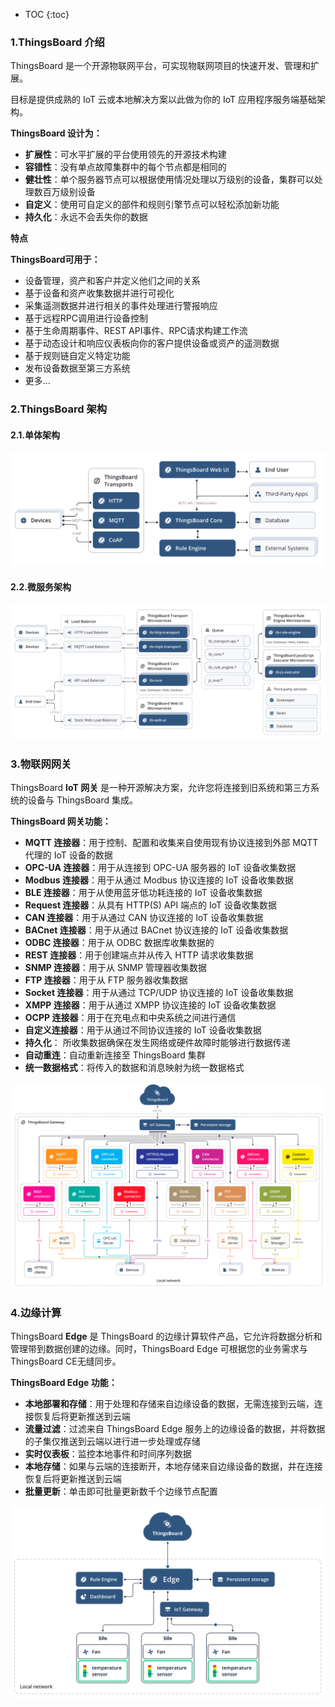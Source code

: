 * TOC
{:toc}



### 1.ThingsBoard 介绍

ThingsBoard 是一个开源物联网平台，可实现物联网项目的快速开发、管理和扩展。

目标是提供成熟的 IoT 云或本地解决方案以此做为你的 IoT 应用程序服务端基础架构。

**ThingsBoard 设计为：**

- **扩展性**：可水平扩展的平台使用领先的开源技术构建
- **容错性**：没有单点故障集群中的每个节点都是相同的
- **健壮性**：单个服务器节点可以根据使用情况处理以万级别的设备，集群可以处理数百万级别设备
- **自定义**：使用可自定义的部件和规则引擎节点可以轻松添加新功能
- **持久化**：永远不会丢失你的数据



**特点**

**ThingsBoard可用于：**

- 设备管理，资产和客户并定义他们之间的关系
- 基于设备和资产收集数据并进行可视化
- 采集遥测数据并进行相关的事件处理进行警报响应
- 基于远程RPC调用进行设备控制
- 基于生命周期事件、REST API事件、RPC请求构建工作流
- 基于动态设计和响应仪表板向你的客户提供设备或资产的遥测数据
- 基于规则链自定义特定功能
- 发布设备数据至第三方系统
- 更多…



### 2.ThingsBoard 架构

#### 2.1.单体架构

![](/images/iot/default/thingsboard-ce/tb-1.png)



#### 2.2.微服务架构

![](/images/iot/default/thingsboard-ce/tb-2.png)



### 3.物联网网关

ThingsBoard **IoT 网关** 是一种开源解决方案，允许您将连接到旧系统和第三方系统的设备与 ThingsBoard 集成。

**ThingsBoard 网关功能：**

- **MQTT 连接器**：用于控制、配置和收集来自使用现有协议连接到外部 MQTT 代理的 IoT 设备的数据
- **OPC-UA 连接器**：用于从连接到 OPC-UA 服务器的 IoT 设备收集数据
- **Modbus 连接器**：用于从通过 Modbus 协议连接的 IoT 设备收集数据
- **BLE 连接器**：用于从使用蓝牙低功耗连接的 IoT 设备收集数据
- **Request 连接器**：从具有 HTTP(S) API 端点的 IoT 设备收集数据
- **CAN 连接器**：用于从通过 CAN 协议连接的 IoT 设备收集数据
- **BACnet 连接器**：用于从通过 BACnet 协议连接的 IoT 设备收集数据
- **ODBC 连接器**：用于从 ODBC 数据库收集数据的
- **REST 连接器**：用于创建端点并从传入 HTTP 请求收集数据
- **SNMP 连接器**：用于从 SNMP 管理器收集数据
- **FTP 连接器**：用于从 FTP 服务器收集数据
- **Socket 连接器**：用于从通过 TCP/UDP 协议连接的 IoT 设备收集数据
- **XMPP 连接器**：用于从通过 XMPP 协议连接的 IoT 设备收集数据
- **OCPP 连接器**：用于在充电点和中央系统之间进行通信
- **自定义连接器**：用于从通过不同协议连接的 IoT 设备收集数据
- **持久化**： 所收集数据确保在发生网络或硬件故障时能够进行数据传递
- **自动重连**：自动重新连接至 ThingsBoard 集群
- **统一数据格式**：将传入的数据和消息映射为统一数据格式



![](/images/iot/default/thingsboard-ce/tb-3.png)



### 4.边缘计算

ThingsBoard **Edge** 是 ThingsBoard 的边缘计算软件产品，它允许将数据分析和管理带到数据创建的边缘。同时，ThingsBoard Edge 可根据您的业务需求与 ThingsBoard CE无缝同步。

**ThingsBoard Edge 功能：**

- **本地部署和存储**：用于处理和存储来自边缘设备的数据，无需连接到云端，连接恢复后将更新推送到云端
- **流量过滤**：过滤来自 ThingsBoard Edge 服务上的边缘设备的数据，并将数据的子集仅推送到云端以进行进一步处理或存储
- **实时仪表板**：监控本地事件和时间序列数据
- **本地存储**：如果与云端的连接断开，本地存储来自边缘设备的数据，并在连接恢复后将更新推送到云端
- **批量更新**：单击即可批量更新数千个边缘节点配置



![](/images/iot/default/thingsboard-ce/tb-4.png)



